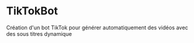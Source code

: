 # TikTokBot
Création d'un bot TikTok pour générer automatiquement des vidéos avec des sous titres dynamique
